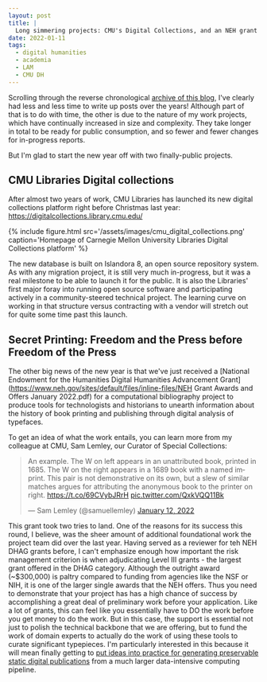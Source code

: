 ```yaml
---
layout: post
title: |
  Long simmering projects: CMU's Digital Collections, and an NEH grant
date: 2022-01-11
tags:
  - digital humanities
  - academia
  - LAM
  - CMU DH
---
```


Scrolling through the reverse chronological [archive of this blog](/archive), I've clearly had less and less time to write up posts over the years!
Although part of that is to do with time, the other is due to the nature of my work projects, which have continually increased in size and complexity.
They take longer in total to be ready for public consumption, and so fewer and fewer changes for in-progress reports.

But I'm glad to start the new year off with two finally-public projects.

## CMU Libraries Digital collections

After almost two years of work, CMU Libraries has launched its new digital collections platform right before Christmas last year: <https://digitalcollections.library.cmu.edu/>

{% include figure.html src='/assets/images/cmu_digital_collections.png' caption='Homepage of Carnegie Mellon University Libraries Digital Collections platform' %}

The new database is built on Islandora 8, an open source repository system.
As with any migration project, it is still very much in-progress, but it was a real milestone to be able to launch it for the public.
It is also the Libraries' first major foray into running open source software and participating actively in a community-steered technical project.
The learning curve on working in that structure versus contracting with a vendor will stretch out for quite some time past this launch.

## Secret Printing: Freedom and the Press before Freedom of the Press

The other big news of the new year is that we've just received a [National Endowment for the Humanities Digital Humanities Advancement Grant](https://www.neh.gov/sites/default/files/inline-files/NEH Grant Awards and Offers January 2022.pdf) for a computational bibliography project to produce tools for technologists and historians to unearth information about the history of book printing and publishing through digital analysis of typefaces.

To get an idea of what the work entails, you can learn more from my colleague at CMU, Sam Lemley, our Curator of Special Collections:

<blockquote class="twitter-tweet" data-partner="tweetdeck"><p lang="en" dir="ltr">An example. The W on left appears in an unattributed book, printed in 1685. The W on the right appears in a 1689 book with a named imprint. This pair is not demonstrative on its own, but a slew of similar matches argues for attributing the anonymous book to the printer on right. <a href="https://t.co/69CVybJRrH">https://t.co/69CVybJRrH</a> <a href="https://t.co/QxkVQQ11Bk">pic.twitter.com/QxkVQQ11Bk</a></p>&mdash; Sam Lemley (@samuellemley) <a href="https://twitter.com/samuellemley/status/1481267161473728517?ref_src=twsrc%5Etfw">January 12, 2022</a></blockquote>
<script async src="https://platform.twitter.com/widgets.js" charset="utf-8"></script>

This grant took two tries to land.
One of the reasons for its success this round, I believe, was the sheer amount of additional foundational work the project team did over the last year.
Having served as a reviewer for teh NEH DHAG grants before, I can't emphasize enough how important the risk management criterion is when adjudicating Level III grants - the largest grant offered in the DHAG category.
Although the outright award (~$300,000) is paltry compared to funding from agencies like the NSF or NIH, it is one of the larger single awards that the NEH offers.
Thus you need to demonstrate that your project has has a high chance of success by accomplishing a great deal of preliminary work before your application.
Like a lot of grants, this can feel like you essentially have to DO the work before you get money to do the work.
But in this case, the support is essential not just to polish the technical backbone that we are offering, but to fund the work of domain experts to actually do the work of using these tools to curate significant typepieces.
I'm particularly interested in this because it will mean finally getting to [put ideas into practice for generating preservable static digital publications](https://doi.org/10.1184/R1/18280082) from a much larger data-intensive computing pipeline.
